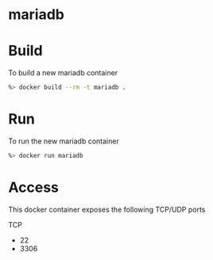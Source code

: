 mariadb
================

# Build
To build a new mariadb container

```sh
%> docker build --rm -t mariadb .
```

# Run
To run the new mariadb container

```sh
%> docker run mariadb
```

# Access
This docker container exposes the following TCP/UDP ports

TCP
* 22
* 3306
